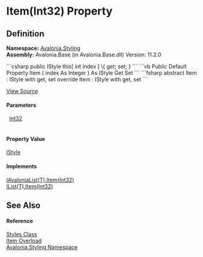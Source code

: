 # Item(Int32) Property




## Definition
**Namespace:** <a href="N_Avalonia_Styling">Avalonia.Styling</a>  
**Assembly:** Avalonia.Base (in Avalonia.Base.dll) Version: 11.2.0

<Tabs groupId="api-code-preview">
<TabItem value="csharp" label="C#">
```csharp
public IStyle this[
	int index
] \{ get; set; }
```
</TabItem>
<TabItem value="vb" label="VB">
```vb
Public Default Property Item ( 
	index As Integer
) As IStyle
	Get
	Set
```
</TabItem>
<TabItem value="fsharp" label="F#">
```fsharp
abstract Item : IStyle with get, set
override Item : IStyle with get, set
```
</TabItem>
</Tabs>



<a href="https://github.com/AvaloniaUI/Avalonia/tree/master/src/Avalonia.Base/Styling/Styles.cs#L110" title="View the source code">View Source</a>



#### Parameters
<dl><dt>  <a href="https://learn.microsoft.com/dotnet/api/system.int32" target="_blank" rel="noopener noreferrer">Int32</a></dt><dd> </dd></dl>

#### Property Value
<a href="T_Avalonia_Styling_IStyle">IStyle</a>

#### Implements
<a href="P_Avalonia_Collections_IAvaloniaList_1_Item">IAvaloniaList(T).Item(Int32)</a>  
<a href="https://learn.microsoft.com/dotnet/api/system.collections.generic.ilist-1.item" target="_blank" rel="noopener noreferrer">IList(T).Item(Int32)</a>  


## See Also


#### Reference
<a href="T_Avalonia_Styling_Styles">Styles Class</a>  
<a href="Overload_Avalonia_Styling_Styles_Item">Item Overload</a>  
<a href="N_Avalonia_Styling">Avalonia.Styling Namespace</a>  

